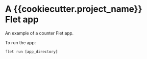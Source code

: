 # A {{cookiecutter.project_name}} Flet app

An example of a counter Flet app.

To run the app:

```
flet run [app_directory]
```